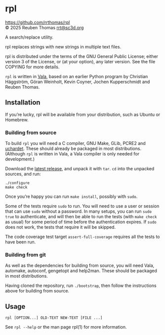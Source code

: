 # rpl

https://github.com/rrthomas/rpl  
© 2025 Reuben Thomas <rrt@sc3d.org>  

A search/replace utility.

rpl replaces strings with new strings in multiple text files.

rpl is distributed under the terms of the GNU General Public License; either
version 3 of the License, or (at your option), any later version. See the
file COPYING for more details.

`rpl` is written in [Vala](https://vala.dev), based on an earlier Python
program by Christian Häggström, Göran Weinholt, Kevin Coyner, Jochen
Kupperschmidt and Reuben Thomas.


## Installation

If you’re lucky, rpl will be available from your distribution, such as
Ubuntu or Homebrew.


### Building from source

To build `rpl` you will need a C compiler, GNU Make, GLib, PCRE2 and
[uchardet](https://www.freedesktop.org/wiki/Software/uchardet/). These
should already be packaged in most distributions. (Although `rpl` is written
in Vala, a Vala compiler is only needed for development.)

Download the [latest
release](https://github.com/rrthomas/rpl/releases/latest), and unpack it
with `tar`. `cd` into the unpacked sources, and run:

```
./configure
make check
```

Once you’re happy you can run `make install`, possibly with `sudo`.

Some of the tests require `sudo` to run. You will need to use a user or session that can use `sudo` without a password. In many setups, you can run `sudo true` to authenticate, and will then be able to run the tests (with `make check` as usual) for some period of time before the authentication expires. If `sudo` does not work, the tests that require it will be skipped.

The code coverage test target `assert-full-coverage` requires all the tests to have been run.

### Building from git

As well as the dependencies for building from source, you will need Vala,
automake, autoconf, gengetopt and help2man. These should be packaged in most
distributions.

Having cloned the repository, run `./bootstrap`, then follow the
instructions above for building from source.


## Usage

`rpl [OPTION...] OLD-TEXT NEW-TEXT [FILE ...]`

See `rpl --help` or the man page rpl(1) for more information.
